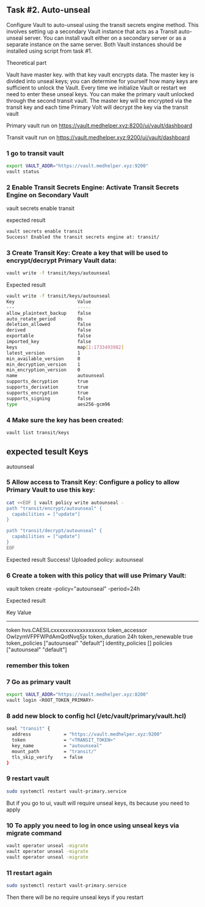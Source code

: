 ## Task #2. Auto-unseal
Configure Vault to auto-unseal using the transit secrets engine method. This
involves setting up a secondary Vault instance that acts as a Transit auto-unseal
server. You can install vault either on a secondary server or as a separate instance on
the same server.
Both Vault instances should be installed using script from task #1.


Theoretical part

Vault have master key. with that key vault encrypts data. 
The master key is divided into unseal keys; you can determine for yourself how many keys are sufficient to unlock the Vault. Every time we initialize Vault or restart we need to enter these unseal keys.
You can make the primary vault unlocked through the second transit vault. The master key will be encrypted via the transit key and each time Primary Volt will decrypt the key via the transit vault

Primary vault run on https://vault.medhelper.xyz:8200/ui/vault/dashboard

Transit vault run on https://vault.medhelper.xyz:9200/ui/vault/dashboard


### 1 go to transit vault
```bash
export VAULT_ADDR="https://vault.medhelper.xyz:9200"
vault status
```
### 2 Enable Transit Secrets Engine: Activate Transit Secrets Engine on Secondary Vault

vault secrets enable transit

expected result 
```bash
vault secrets enable transit
Success! Enabled the transit secrets engine at: transit/
```

### 3 Create Transit Key: Create a key that will be used to encrypt/decrypt Primary Vault data:
```bash
vault write -f transit/keys/autounseal
```

Expected result
```bash
vault write -f transit/keys/autounseal
Key                       Value
---                       -----
allow_plaintext_backup    false
auto_rotate_period        0s
deletion_allowed          false
derived                   false
exportable                false
imported_key              false
keys                      map[1:1733493982]
latest_version            1
min_available_version     0
min_decryption_version    1
min_encryption_version    0
name                      autounseal
supports_decryption       true
supports_derivation       true
supports_encryption       true
supports_signing          false
type                      aes256-gcm96
```
### 4 Make sure the key has been created:
```bash
vault list transit/keys
```
expected tesult
Keys
----
autounseal



### 5 Allow access to Transit Key: Configure a policy to allow Primary Vault to use this key:
```bash
cat <<EOF | vault policy write autounseal -
path "transit/encrypt/autounseal" {
  capabilities = ["update"]
}

path "transit/decrypt/autounseal" {
  capabilities = ["update"]
}
EOF
```

Expected result
Success! Uploaded policy: autounseal


### 6 Create a token with this policy that will use Primary Vault:
vault token create -policy="autounseal" -period=24h

Expected result

Key                  Value
---                  -----
token                hvs.CAESILcxxxxxxxxxxxxxxxxxx
token_accessor       OwIzymVFPFWPdAmQotNvq5jx
token_duration       24h
token_renewable      true
token_policies       ["autounseal" "default"]
identity_policies    []
policies             ["autounseal" "default"]

### remember this token


### 7 Go as primary vault
```bash
export VAULT_ADDR="https://vault.medhelper.xyz:8200"
vault login <ROOT_TOKEN_PRIMARY>
```

### 8 add new block to config hcl (/etc/vault/primary/vault.hcl)

```bash
seal "transit" {
  address            = "https://vault.medhelper.xyz:9200"
  token              = "<TRANSIT_TOKEN>" 
  key_name           = "autounseal"
  mount_path         = "transit/"
  tls_skip_verify    = false 
}
```

### 9 restart vault
```bash
sudo systemctl restart vault-primary.service
```
But if you go to ui, vault will require unseal keys, its because you need to apply
### 10 To apply you need to log in once using unseal keys via migrate command
```bash
vault operator unseal -migrate
vault operator unseal -migrate
vault operator unseal -migrate
```

### 11 restart again 
```bash
sudo systemctl restart vault-primary.service
```

Then there will be no require unseal keys if you restart
